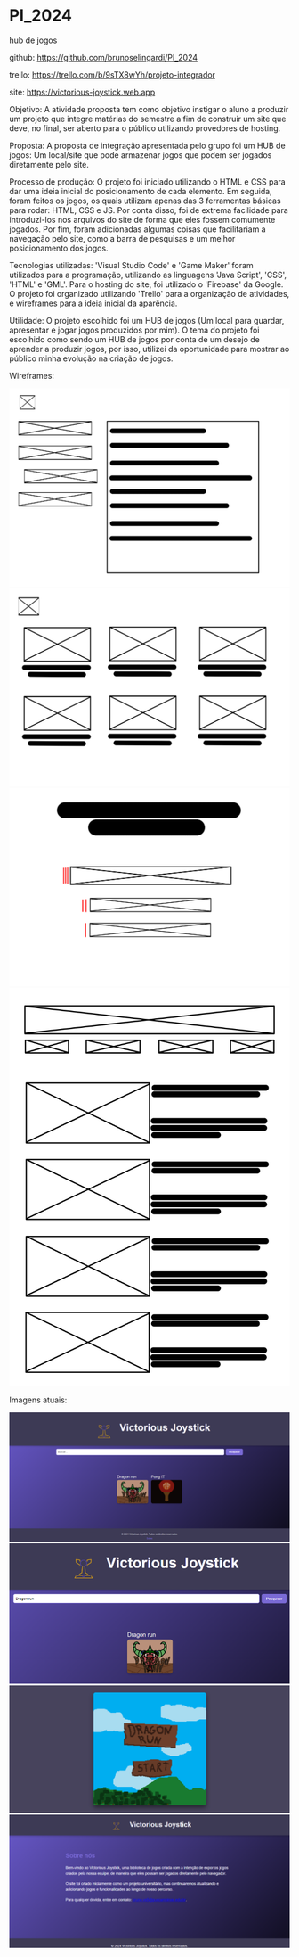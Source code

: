 # PI_2024
hub de jogos

github: https://github.com/brunoselingardi/PI_2024

trello: https://trello.com/b/9sTX8wYh/projeto-integrador

site: https://victorious-joystick.web.app


Objetivo:
A atividade proposta tem como objetivo instigar o aluno a produzir um projeto que integre matérias do semestre a fim de construir um site que deve, no final, ser aberto para o público utilizando provedores de hosting.

Proposta:
A proposta de integração apresentada pelo grupo foi um HUB de jogos: Um local/site que pode armazenar jogos que podem ser jogados diretamente pelo site.

Processo de produção:
O projeto foi iniciado utilizando o HTML e CSS para dar uma ideia inicial do posicionamento de cada elemento. Em seguida, foram feitos os jogos, os quais utilizam apenas das 3 ferramentas básicas para rodar: HTML, CSS e JS. Por conta disso, foi de extrema facilidade para introduzi-los nos arquivos do site de forma que eles fossem comumente jogados. Por fim, foram adicionadas algumas coisas que facilitariam a navegação pelo site, como a barra de pesquisas e um melhor posicionamento dos jogos.

Tecnologias utilizadas:
'Visual Studio Code' e 'Game Maker' foram utilizados para a programação, utilizando as linguagens 'Java Script', 'CSS', 'HTML' e 'GML'. Para o hosting do site, foi utilizado o 'Firebase' da Google.
O projeto foi organizado utilizando 'Trello' para a organização de atividades, e wireframes para a ideia inicial da aparência.

Utilidade:
O projeto escolhido foi um HUB de jogos (Um local para guardar, apresentar e jogar jogos produzidos por mim). O tema do projeto foi escolhido como sendo um HUB de jogos por conta de um desejo de aprender a produzir jogos, por isso, utilizei da oportunidade para mostrar ao público minha evolução na criação de jogos.


Wireframes:

![image alt](https://github.com/brunoselingardi/PI_2024/blob/main/README_images/wire%20config.png?raw=true)
![image alt](https://github.com/brunoselingardi/PI_2024/blob/main/README_images/wire%20lvl.png?raw=true)
![image alt](https://github.com/brunoselingardi/PI_2024/blob/main/README_images/wire%20menu.png?raw=true)
![image alt](https://github.com/brunoselingardi/PI_2024/blob/main/README_images/wire%20site.png?raw=true)


Imagens atuais:

![image alt](https://github.com/brunoselingardi/PI_2024/blob/main/README_images/Captura%20de%20tela%202024-12-10%20151501.png?raw=true)
![image alt](https://github.com/brunoselingardi/PI_2024/blob/main/README_images/Captura%20de%20tela%202024-12-10%20151541.png?raw=true)
![image alt](https://github.com/brunoselingardi/PI_2024/blob/main/README_images/Captura%20de%20tela%202024-12-10%20151640.png?raw=true)
![image alt](https://github.com/brunoselingardi/PI_2024/blob/main/README_images/Captura%20de%20tela%202024-12-10%20151605.png?raw=true)
